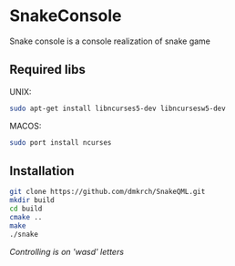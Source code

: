 # SnakeConsole

Snake console is a console realization of snake game


## Required libs
UNIX:
```bash
sudo apt-get install libncurses5-dev libncursesw5-dev
```

MACOS:
```bash
sudo port install ncurses
```

## Installation
```bash
git clone https://github.com/dmkrch/SnakeQML.git
mkdir build
cd build
cmake ..
make
./snake
```

*Controlling is on 'wasd' letters*